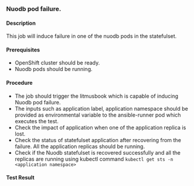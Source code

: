 ### Nuodb pod failure.

#### Description

This job will induce failure in one of the nuodb pods in the statefulset. 

#### Prerequisites

- OpenShift cluster should be ready.
- Nuodb pods should be running. 

#### Procedure

- The job should trigger the litmusbook which is capable of inducing Nuodb pod failure.
- The inputs such as application label, application namespace should be provided as environmental variable to the ansible-runner pod which executes the test.
- Check the impact of application when one of the application replica is lost.
- Check the status of statefulset application after recovering from the failure. All the application replicas should be running.
- Check if the Nuodb statefulset is recovered successfully and all the replicas are running using kubectl command `kubectl get sts -n <application namespace>`

#### Test Result

